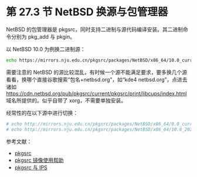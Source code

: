 # 第 27.3 节 NetBSD 换源与包管理器


NetBSD 的包管理器是 pkgsrc，同时支持二进制与源代码编译安装。其二进制命令分别为 pkg_add 与 pkgin。

以 NetBSD 10.0 为例换二进制源：

```sh
echo https://mirrors.nju.edu.cn/pkgsrc/packages/NetBSD/x86_64/10.0_current/All/  > /usr/pkg/etc/pkgin/repositories.epositories.conf
```

需要注意的 NetBSD 的源比较混乱，有时候一个源不能满足要求，要多换几个源看看，换哪个直接谷歌搜索“包名+netbsd.org”，如“kde4 netbsd.org”，点进去诸如 <https://cdn.netbsd.org/pub/pkgsrc/current/pkgsrc/print/libcups/index.html> 域名所提供的。似乎自带了 xorg，不需要单独安装。

经常性的在以下源中进行切换：

```sh
# echo http://mirrors.nju.edu.cn/pkgsrc/packages/NetBSD/x86_64/9.0_current/All/  > /usr/pkg/etc/pkgin/repositories.cpositories.conf
# echo http://mirrors.nju.edu.cn/pkgsrc/packages/NetBSD/x86_64/10.0_2024Q3/All/  > /usr/pkg/etc/pkgin/repositories.conf
```

参考文献：

- [pkgsrc](https://www.pkgsrc.org/)
- [pkgsrc 镜像使用帮助](https://mirrors.tuna.tsinghua.edu.cn/help/pkgsrc/)
- [pkgsrc 与 IPS](https://nanxiao.me/pkgsrc-ang-ips/)
